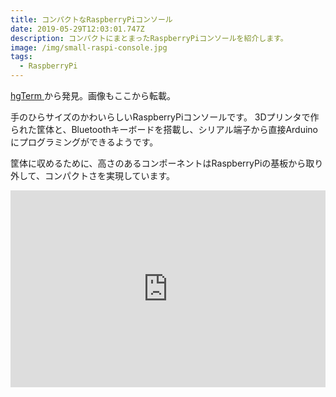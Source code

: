 ```yaml
---
title: コンパクトなRaspberryPiコンソール
date: 2019-05-29T12:03:01.747Z
description: コンパクトにまとまったRaspberryPiコンソールを紹介します。
image: /img/small-raspi-console.jpg
tags:
  - RaspberryPi
---
```

[hgTerm](https://hyperglitch.com/articles/hgterm)から発見。画像もここから転載。

手のひらサイズのかわいらしいRaspberryPiコンソールです。
3Dプリンタで作られた筐体と、Bluetoothキーボードを搭載し、シリアル端子から直接Arduinoにプログラミングができるようです。

筐体に収めるために、高さのあるコンポーネントはRaspberryPiの基板から取り外して、コンパクトさを実現しています。

<iframe width="100%" height="315" src="https://www.youtube.com/embed/YbTDMW9bIFE" frameborder="0" allow="accelerometer; autoplay; clipboard-write; encrypted-media; gyroscope; picture-in-picture" allowfullscreen></iframe>
